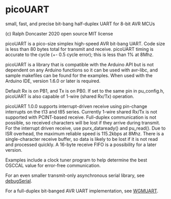 # picoUART
small, fast, and precise bit-bang half-duplex UART for 8-bit AVR MCUs

(c) Ralph Doncaster 2020 open source MIT license

picoUART is a pico-size simplex high-speed AVR bit-bang UART.
Code size is less than 80 bytes total for transmit and receive.
picoUART timing is accurate to the cycle (+- 0.5 cycle error);
this is less than 1% at 8Mhz.

picoUART is a library that is compatible with the Arduino API but is not
 dependent on any Arduino functions so it can be used with avr-libc, and sample makefiles can be found for the examples.  When used with the Arduino IDE, version 1.6.0 or later is required.

Default Rx is on PB1, and Tx is on PB0.  If set to the same pin in pu_config.h, picoUART is also capable of 1-wire (shared Rx/Tx) operation.

picoUART 1.0.0 supports interrupt-driven receive using pin-change interrupts on the t13 and t85 series.  Currently 1-wire shared Rx/Tx is not supported with PCINT-based receive. Full-duplex communication is not possible, so received characters will be lost if they arrive during transmit.  For the interrupt driven receive, use purx_dataready() and pu_read().  Due to ISR overhead, the maximum reliable speed is 115.2kbps at 8Mhz.  There is a single-character receive buffer, so data is likely to be lost if it is not read and processed quickly.  A 16-byte receive FIFO is a possibility for a later version.

Examples include a clock tuner program to help determine the best OSCCAL value for error-free communication.

For an even smaller transmit-only asynchronous serial library, see <a href="https://github.com/nerdralph/debugSerial">debugSerial</a>.

For a full-duplex bit-banged AVR UART implementation, see <a href="http://nerdralph.blogspot.com/2020/06/a-full-duplex-tiny-avr-software-uart.html">WGMUART</a>.

